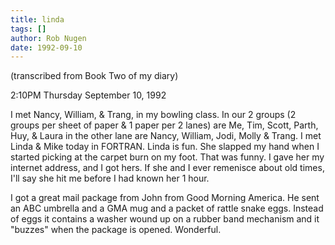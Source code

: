 ```yaml
---
title: linda
tags: []
author: Rob Nugen
date: 1992-09-10
---
```


<p class=note>(transcribed from Book Two of my diary)

<p class=date>2:10PM Thursday September 10, 1992</p>

<p>I met Nancy, William, & Trang, in my bowling class.  In our 2
groups (2 groups per sheet of paper & 1 paper per 2 lanes) are Me,
Tim, Scott, Parth, Huy, & Laura in the other lane are Nancy, William,
Jodi, Molly & Trang.  I met Linda & Mike today in FORTRAN.  Linda is
fun.  She slapped my hand when I started picking at the carpet burn on
my foot.  That was funny.  I gave her my internet address, and I got
hers.  If she and I ever remenisce about old times, I'll say she hit
me before I had known her 1 hour.</p>

<p>I got a great mail package from John from Good Morning America.  He
sent an ABC umbrella and a GMA mug and a packet of rattle snake eggs.
Instead of eggs it contains a washer wound up on a rubber band
mechanism and it "buzzes" when the package is opened.  Wonderful.</p>
